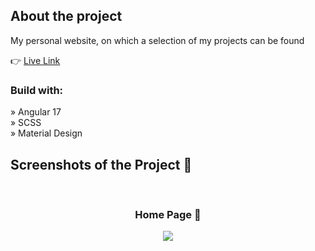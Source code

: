<h2>About the project</h2>

  <p>My personal website, on which a selection of my projects can be found</p>

👉 <a href='https://scholz-florian.com/'>Live Link</a>


<h3>Build with:</h3>

» Angular 17 <br>
» SCSS <br>
» Material Design

<h2>Screenshots of the Project 📸</h2>
<br>
<h3 align='center'>Home Page 🏡</h3>

<div align='center'>
<img src='https://github.com/flos-code/portfolio/assets/148456982/ea1a881d-879c-4e8d-865b-a86ae69b7e50'/>

</div>
